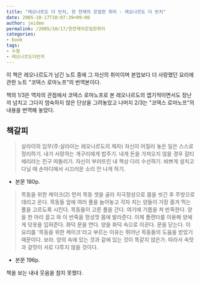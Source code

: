 ```yaml
---
title: "레오나르도 다 빈치, 한 천재의 은밀한 취미 - 레오나르도 다 빈치"
date: 2005-10-17T10:07:39+09:00
author: jeidee
permalink: /2005/10/17/한천재의은밀한취미
categories:
- book
tags:
- 수필
- 레오나르도다빈치
---
```


 이 책은 레오나르도가 남긴 노트 중에 그 자신의 취미이며 본업보다 더 사랑했던 요리에 관한 노트 "코덱스 로마노프"의 번역본이다.

 책의 1/3은 역자의 관점에서 코덱스 로마노프로 본 레오나르도의 엽기적이면서도 장난끼 넘치고 그다지 엄숙하지 않은 단상을 그려놓았고 나머지 2/3는 "코덱스 로마노프"의 내용을 번역해 놓았다.

## 책갈피

>살라이의 임무(주:살라이는 레오나르도의 제자)
자신이 어질러 놓은 일은 스스로 정리하기.
내가 사랑하는 개구리에게 밥주기.
내게 돈을 가져오지 않을 경우 갈티에리라는 친구 따돌리기.
자신이 부러뜨린 내 책상 다리 수선하기.
바쁘게 설치고 다닐 때 손마디에서 시끄러운 소리 안 나게 하기.
- 본문 180p.

>목동을 위한 케이크(2)
 먼저 목동 셋을 골라 지극정성으로 몸을 씻긴 후 주방으로 데리고 온다. 목동들 앞에 여러 풀을 늘어놓고 각자 치는 양들이 가장 즐겨 먹는 풀을 고르도록 시킨다. 목동들이 고른 풀을 간다. 여기에 기름을 쳐 반죽한다. 양을 한 마리 끌고 와 이 반죽을 정성껏 몸에 발라준다. 이제 폴렌타를 이용해 양에게 덧옷을 입혀준다. 화덕 문을 연다. 양을 화덕 속으로 이끈다. 문을 닫는다.
이 요리를 '목동을 위한 케이크'라고 부르는 이유는 뛰어난 목동들의 도움을 받았기 때문이다. 보라. 양의 속에 있는 것과 겉에 있는 것이 똑같지 않은가. 따라서 속맛과 겉맛이 서로 다투지 않을 것이다.
- 본문 196p.

책을 보는 내내 웃음을 참지 못했다.